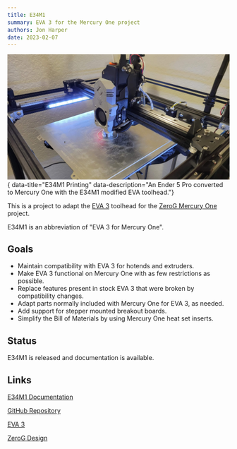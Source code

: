 ```yaml
---
title: E34M1
summary: EVA 3 for the Mercury One project
authors: Jon Harper
date: 2023-02-07
---
```


![E34M1 print banner](../img/e34m1/banner.jpg){ data-title="E34M1 Printing" data-description="An Ender 5 Pro converted to Mercury One with the E34M1 modified EVA toolhead."}

This is a project to adapt the [EVA 3](https://main.eva-3d.page/) toolhead for the [ZeroG Mercury One](https://docs.zerog.one/) project.

E34M1 is an abbreviation of "EVA 3 for Mercury One".

## Goals

- Maintain compatibility with EVA 3 for hotends and extruders.
- Make EVA 3 functional on Mercury One with as few restrictions as possible.
- Replace features present in stock EVA 3 that were broken by compatibility changes.
- Adapt parts normally included with Mercury One for EVA 3, as needed.
- Add support for stepper mounted breakout boards.
- Simplify the Bill of Materials by using Mercury One heat set inserts.

## Status

E34M1 is released and documentation is available.

## Links

<div markdown class="jh-grid-container jh-grid-2">
<div markdown class="jh-card">

<div markdown class="jh-grid-container jh-grid-1 jh-link-grid">

[E34M1 Documentation](https://jon-harper.github.io/E34M1/)

[GitHub Repository](https://github.com/jon-harper/MercuryOneUserMods)

[EVA 3](https://main.eva-3d.page/)

[ZeroG Design](https://docs.zerog.one/)
</div>
</div>
</div>

